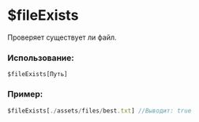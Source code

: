 # $fileExists
Проверяет существует ли файл.

### Использование:
```
$fileExists[Путь]
```
### Пример:
```js
$fileExists[./assets/files/best.txt] //Выводит: true
```

